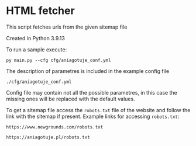 # HTML fetcher

This script fetches urls from the given sitemap file

Created in Python 3.9.13

To run a sample execute:

`py main.py --cfg cfg/aniagotuje_conf.yml`

The description of parametres is included in the example config file 

`./cfg/aniagotuje_conf.yml`

Config file may contain not all the possible parametres, in this case the missing ones will be replaced with the default values.

To get a sitemap file access the `robots.txt` file of the website and follow the link with the sitemap if present. Example links for accessing `robots.txt`:

`https://www.newgrounds.com/robots.txt`

`https://aniagotuje.pl/robots.txt`

